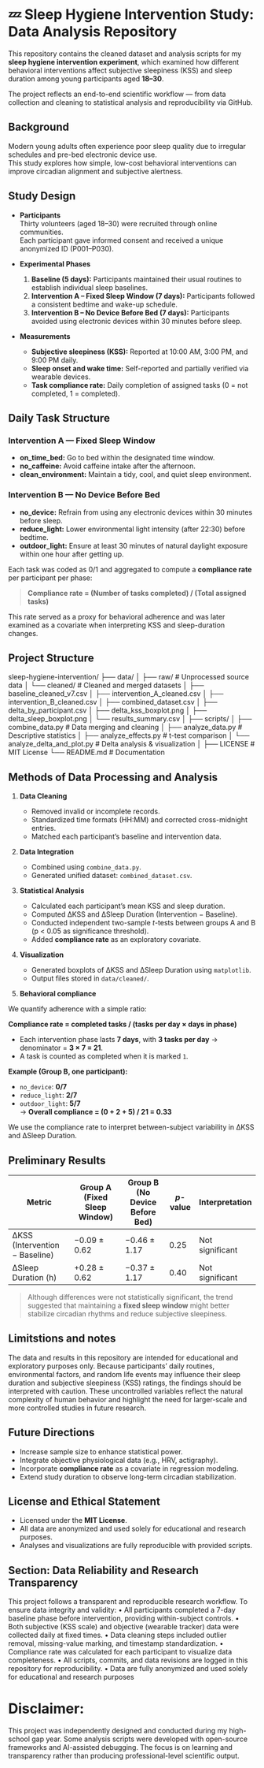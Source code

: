 # 💤 Sleep Hygiene Intervention Study: Data Analysis Repository

This repository contains the cleaned dataset and analysis scripts for my **sleep hygiene intervention experiment**, which examined how different behavioral interventions affect subjective sleepiness (KSS) and sleep duration among young participants aged **18–30**.

The project reflects an end-to-end scientific workflow — from data collection and cleaning to statistical analysis and reproducibility via GitHub.


## Background

Modern young adults often experience poor sleep quality due to irregular schedules and pre-bed electronic device use.  
This study explores how simple, low-cost behavioral interventions can improve circadian alignment and subjective alertness.

## Study Design

- **Participants**  
  Thirty volunteers (aged 18–30) were recruited through online communities.  
  Each participant gave informed consent and received a unique anonymized ID (P001–P030).  

- **Experimental Phases**  
  1. **Baseline (5 days):** Participants maintained their usual routines to establish individual sleep baselines.  
  2. **Intervention A – Fixed Sleep Window (7 days):** Participants followed a consistent bedtime and wake-up schedule.  
  3. **Intervention B – No Device Before Bed (7 days):** Participants avoided using electronic devices within 30 minutes before sleep.

- **Measurements**  
  - **Subjective sleepiness (KSS):** Reported at 10:00 AM, 3:00 PM, and 9:00 PM daily.  
  - **Sleep onset and wake time:** Self-reported and partially verified via wearable devices.  
  - **Task compliance rate:** Daily completion of assigned tasks (0 = not completed, 1 = completed).


## Daily Task Structure

### Intervention A — Fixed Sleep Window
- **on_time_bed:** Go to bed within the designated time window.  
- **no_caffeine:** Avoid caffeine intake after the afternoon.  
- **clean_environment:** Maintain a tidy, cool, and quiet sleep environment.  

### Intervention B — No Device Before Bed
- **no_device:** Refrain from using any electronic devices within 30 minutes before sleep.  
- **reduce_light:** Lower environmental light intensity (after 22:30) before bedtime.  
- **outdoor_light:** Ensure at least 30 minutes of natural daylight exposure  within one hour after getting up.  

Each task was coded as 0/1 and aggregated to compute a **compliance rate** per participant per phase:  

> **Compliance rate = (Number of tasks completed) / (Total assigned tasks)**

This rate served as a proxy for behavioral adherence and was later examined as a covariate when interpreting KSS and sleep-duration changes.


## Project Structure
sleep-hygiene-intervention/
 ├── data/
│  ├── raw/                         # Unprocessed source data
│  └── cleaned/                     # Cleaned and merged datasets
│      ├── baseline_cleaned_v7.csv
│      ├── intervention_A_cleaned.csv
│      ├── intervention_B_cleaned.csv
│      ├── combined_dataset.csv
│      ├── delta_by_participant.csv
│      ├── delta_kss_boxplot.png
│      ├── delta_sleep_boxplot.png
│      └── results_summary.csv
│
 ├── scripts/
│   ├── combine_data.py              # Data merging and cleaning
│   ├── analyze_data.py              # Descriptive statistics
│   ├── analyze_effects.py           # t-test comparison
│   └── analyze_delta_and_plot.py    # Delta analysis & visualization
│
├── LICENSE                          # MIT License
└── README.md                        # Documentation
## Methods of Data Processing and Analysis

1. **Data Cleaning**  
   - Removed invalid or incomplete records.  
   - Standardized time formats (HH:MM) and corrected cross-midnight entries.  
   - Matched each participant’s baseline and intervention data.

2. **Data Integration**  
   - Combined using `combine_data.py`.  
   - Generated unified dataset: `combined_dataset.csv`.

3. **Statistical Analysis**  
   - Calculated each participant’s mean KSS and sleep duration.  
   - Computed ΔKSS and ΔSleep Duration (Intervention − Baseline).  
   - Conducted independent two-sample *t*-tests between groups A and B (p < 0.05 as significance threshold).  
   - Added **compliance rate** as an exploratory covariate.

4. **Visualization**  
   - Generated boxplots of ΔKSS and ΔSleep Duration using `matplotlib`.  
   - Output files stored in `data/cleaned/`.

5. **Behavioral compliance**

We quantify adherence with a simple ratio:

**Compliance rate = completed tasks / (tasks per day × days in phase)**

- Each intervention phase lasts **7 days**, with **3 tasks per day** → denominator = **3 × 7 = 21**.
- A task is counted as completed when it is marked `1`.

**Example (Group B, one participant):**
- `no_device`: **0/7**
- `reduce_light`: **2/7**
- `outdoor_light`: **5/7**  
→ **Overall compliance = (0 + 2 + 5) / 21 = 0.33**

We use the compliance rate to interpret between-subject variability in ΔKSS and ΔSleep Duration.

## Preliminary Results

| Metric | Group A (Fixed Sleep Window) | Group B (No Device Before Bed) | *p*-value | Interpretation |
|---------|------------------------------|----------------------------------|-----------|----------------|
| ΔKSS (Intervention − Baseline) | −0.09 ± 0.62 | −0.46 ± 1.17 | 0.25 | Not significant |
| ΔSleep Duration (h) | +0.28 ± 0.62 | −0.37 ± 1.17 | 0.40 | Not significant |

> Although differences were not statistically significant, the trend suggested that maintaining a **fixed sleep window** might better stabilize circadian rhythms and reduce subjective sleepiness.

## Limitstions and notes

The data and results in this repository are intended for educational and exploratory purposes only.
Because participants’ daily routines, environmental factors, and random life events may influence their sleep duration and subjective sleepiness (KSS) ratings, the findings should be interpreted with caution.
These uncontrolled variables reflect the natural complexity of human behavior and highlight the need for larger-scale and more controlled studies in future research.

## Future Directions

- Increase sample size to enhance statistical power.  
- Integrate objective physiological data (e.g., HRV, actigraphy).  
- Incorporate **compliance rate** as a covariate in regression modeling.  
- Extend study duration to observe long-term circadian stabilization.  

## License and Ethical Statement

- Licensed under the **MIT License**.  
- All data are anonymized and used solely for educational and research purposes.  
- Analyses and visualizations are fully reproducible with provided scripts.  

## Section: Data Reliability and Research Transparency

This project follows a transparent and reproducible research workflow.
To ensure data integrity and validity:
	•	All participants completed a 7-day baseline phase before intervention, providing within-subject controls.
	•	Both subjective (KSS scale) and objective (wearable tracker) data were collected daily at fixed times.
	•	Data cleaning steps included outlier removal, missing-value marking, and timestamp standardization.
	•	Compliance rate was calculated for each participant to visualize data completeness.
	•	All scripts, commits, and data revisions are logged in this repository for reproducibility.
	•	Data are fully anonymized and used solely for educational and research purposes
# Disclaimer:
This project was independently designed and conducted during my high-school gap year. Some analysis scripts were developed with open-source frameworks and AI-assisted debugging. The focus is on learning and transparency rather than producing professional-level scientific output.